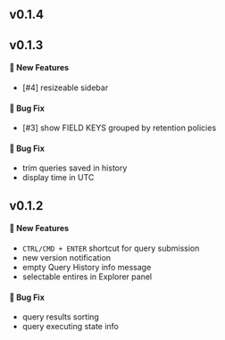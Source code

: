 ## v0.1.4

## v0.1.3

#### :rocket: New Features

- [#4] resizeable sidebar

#### :bug: Bug Fix

- [#3] show FIELD KEYS grouped by retention policies

#### :bug: Bug Fix

- trim queries saved in history
- display time in UTC

## v0.1.2

#### :rocket: New Features

- `CTRL/CMD + ENTER` shortcut for query submission
- new version notification
- empty Query History info message
- selectable entires in Explorer panel

#### :bug: Bug Fix

- query results sorting
- query executing state info
